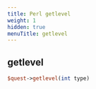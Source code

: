 ```yaml
---
title: Perl getlevel
weight: 1
hidden: true
menuTitle: getlevel
---
```

## getlevel
```perl
$quest->getlevel(int type)
```